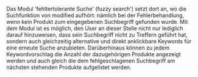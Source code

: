 Das Modul 'fehltertolerante Suche' (fuzzy search') setzt dort an, wo die Suchfunktion von
modified aufhört: nämlich bei der Fehlerbehandlung, wenn kein Produkt zum
eingegebenen Suchbegriff gefunden wurde. Mit dem Modul ist es möglich, den User an dieser
Stelle nicht nur lediglich darauf hinzuweisen, dass sein Suchbegriff nicht zu Treffern geführt
hat, sondern auch gleichzeitig alternative und direkt anklickbare Keywords für eine erneute
Suche anzubieten. Darüberhinaus können zu jedem Keywordvorschlag die Anzahl der
dazugehörigen Produkte angezeigt werden und auch gleich die dem fehlgeschlagenen
Suchbegriff am nächsten stehenden Produkte aufgelistet werden.